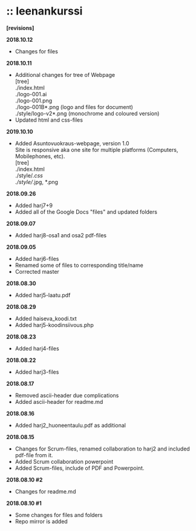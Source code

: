 # :: leenankurssi
**[revisions]**

**2018.10.12**
+ Changes for files

**2018.10.11**
+ Additional changes for tree of Webpage  
  [tree]  
  ./index.html  
  ./logo-001.ai  
  ./logo-001.png  
  ./logo-001B*.png (logo and files for document)  
  ./style/logo-v2*.png (monochrome and coloured version)  
+ Updated html and css-files  

**2019.10.10**
+ Added Asuntovuokraus-webpage, version 1.0  
  Site is responsive aka one site for multiple platforms (Computers, Mobilephones, etc).   
  [tree]  
  ./index.html  
  ./style/*.css  
  ./style/*.jpg, *.png

**2018.09.26**
+ Added harj7+9
+ Added all of the Google Docs "files" and updated folders

**2018.09.07**
+ Added harj8-osa1 and osa2 pdf-files

**2018.09.05**
+ Added harj6-files
+ Renamed some of files to corresponding title/name
+ Corrected master

**2018.08.30**
+ Added harj5-laatu.pdf

**2018.08.29**
+ Added haiseva_koodi.txt
+ Added harj5-koodinsiivous.php

**2018.08.23**
+ Added harj4-files 

**2018.08.22**
+ Added harj3-files

**2018.08.17**
+ Removed ascii-header due complications
+ Added ascii-header for readme.md

**2018.08.16**
+ Added harj2_huoneentaulu.pdf as additional

**2018.08.15** 
+ Changes for Scrum-files, renamed collaboration to harj2 and included pdf-file from it.
+ Added Scrum collaboration powerpoint
+ Added Scrum-files, include of PDF and Powerpoint.

**2018.08.10 #2**
+ Changes for readme.md

**2018.08.10 #1**
+ Some changes for files and folders
+ Repo mirror is added
